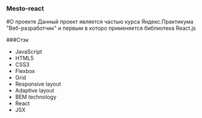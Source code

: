 ### Mesto-react

#О проекте
Данный проект является частью курса Яндекс.Практикума "Веб-разработчик"
и первым в которо применяется библиотека React.js

###Стэк
<ul>
<li>JavaScript</li>
<li>HTML5</li>
<li>CSS3</li>
<li>Flexbox</li>
<li>Grid</li>
<li>Responsive layout</li>
<li>Adaptive layout</li>
<li>BEM technology</li>
<li>React</li>
<li>JSX</li>
</ul>

